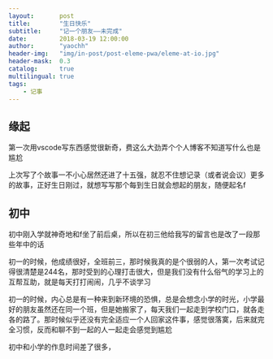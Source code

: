 ```yaml
---
layout:       post
title:        "生日快乐"
subtitle:     "记一个朋友——未完成"
date:         2018-03-19 12:00:00
author:       "yaochh"
header-img:   "img/in-post/post-eleme-pwa/eleme-at-io.jpg"
header-mask:  0.3
catalog:      true
multilingual: true
tags:
    - 记事
---
```

## 缘起

第一次用vscode写东西感觉很新奇，费这么大劲弄个个人博客不知道写什么也是尴尬
    
上次写了个故事一不小心居然还进了十五强，就忍不住想记录（或者说会议）更多的故事，正好生日刚过，就想写写那个每到生日就会想起的朋友，随便起名f

## 初中

初中刚入学就神奇地和f坐了前后桌，所以在初三他给我写的留言也是改了一段那些年中的话

初一的时候，他成绩很好，全班前三，那时候我真的是个很弱的人，第一次考试记得很清楚是244名，那时受到的心理打击很大，但是我们没有什么俗气的学习上的互帮互助，就是每天打打闹闹，几乎不谈学习

初一的时候，内心总是有一种来到新环境的恐惧，总是会想念小学的时光，小学最好的朋友虽然还在同一个班，但是她搬家了，每天我们一起走到学校门口，就各走各的路了。那时候似乎还没有完全适应一个人回家这件事，感觉很落寞，后来就完全习惯，反而和聊不到一起的人一起走会感觉到尴尬

初中和小学的作息时间差了很多，










